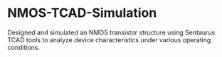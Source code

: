 # NMOS-TCAD-Simulation
Designed and simulated an NMOS transistor structure using Sentaurus TCAD tools to analyze device characteristics under various operating conditions.
